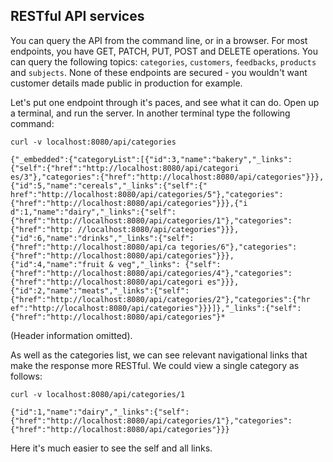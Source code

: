 ## RESTful API services

You can query the API from the command line, or in a browser. For most endpoints, you have GET, PATCH, PUT, POST and DELETE operations. You can query the following topics: `categories`, `customers`, `feedbacks`, `products` and `subjects`. None of these endpoints are secured - you wouldn't want customer details made public in production for example.

Let's put one endpoint through it's paces, and see what it can do. Open up a terminal, and run the server. In another terminal type the following command: 

`curl -v localhost:8080/api/categories`

`
{"_embedded":{"categoryList":[{"id":3,"name":"bakery","_links":{"self":{"href":"http://localhost:8080/api/categori
es/3"},"categories":{"href":"http://localhost:8080/api/categories"}}},{"id":5,"name":"cereals","_links":{"self":{"
href":"http://localhost:8080/api/categories/5"},"categories":{"href":"http://localhost:8080/api/categories"}}},{"i
d":1,"name":"dairy","_links":{"self":{"href":"http://localhost:8080/api/categories/1"},"categories":{"href":"http:
//localhost:8080/api/categories"}}},{"id":6,"name":"drinks","_links":{"self":{"href":"http://localhost:8080/api/ca
tegories/6"},"categories":{"href":"http://localhost:8080/api/categories"}}},{"id":4,"name":"fruit & veg","_links":
{"self":{"href":"http://localhost:8080/api/categories/4"},"categories":{"href":"http://localhost:8080/api/categori
es"}}},{"id":2,"name":"meats","_links":{"self":{"href":"http://localhost:8080/api/categories/2"},"categories":{"hr
ef":"http://localhost:8080/api/categories"}}}]},"_links":{"self":{"href":"http://localhost:8080/api/categories"}* 
`

(Header information omitted). 

As well as the categories list, we can see relevant navigational links that make the response more RESTful.
We could view a single category as follows: 

`curl -v localhost:8080/api/categories/1`

`
{"id":1,"name":"dairy","_links":{"self":{"href":"http://localhost:8080/api/categories/1"},"categories":{"href":"http://localhost:8080/api/categories"}}}
`

Here it's much easier to see the self and all links.
